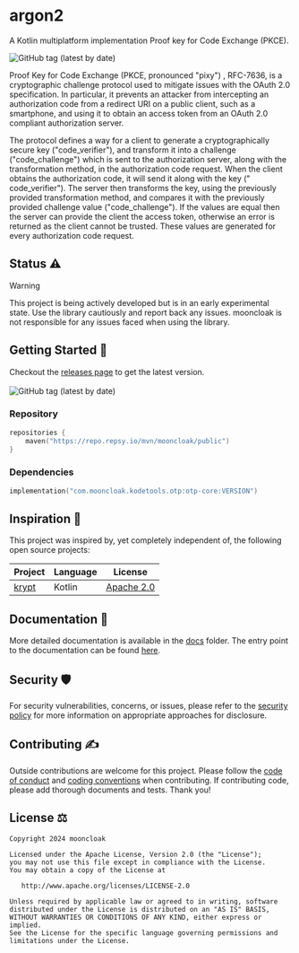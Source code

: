 # argon2

A Kotlin multiplatform implementation Proof key for Code Exchange (PKCE).

<img alt="GitHub tag (latest by date)" src="https://img.shields.io/github/v/tag/mooncloak/pkce">

Proof Key for Code Exchange (PKCE, pronounced "pixy") , RFC-7636, is a cryptographic challenge protocol used to mitigate
issues with the OAuth 2.0 specification. In particular, it prevents an attacker from intercepting an authorization code
from a redirect URI on a public client, such as a smartphone, and using it to obtain an access token from an OAuth 2.0
compliant authorization server.

The protocol defines a way for a client to generate a cryptographically secure key ("code_verifier"), and transform it
into a challenge ("code_challenge") which is sent to the authorization server, along with the transformation method, in
the authorization code request. When the client obtains the authorization code, it will send it along with the key ("
code_verifier"). The server then transforms the key, using the previously provided transformation method, and compares
it with the previously provided challenge value ("code_challenge"). If the values are equal then the server can provide
the client the access token, otherwise an error is returned as the client cannot be trusted. These values are generated
for every authorization code request.

## Status ⚠️

> [!Warning]
> This project is being actively developed but is in an early experimental state. Use the library
> cautiously and report back any issues. mooncloak is not responsible for any issues faced when
> using
> the library.

## Getting Started 🏁

Checkout the [releases page](https://github.com/mooncloak/kjwt/releases) to get the latest version.
<br/><br/>
<img alt="GitHub tag (latest by date)" src="https://img.shields.io/github/v/tag/mooncloak/pkce">

### Repository

```kotlin
repositories {
    maven("https://repo.repsy.io/mvn/mooncloak/public")
}
```

### Dependencies

```kotlin
implementation("com.mooncloak.kodetools.otp:otp-core:VERSION")
```

## Inspiration 🧠

This project was inspired by, yet completely independent of, the following open source projects:

| Project                                   | Language | License                                                             |
|-------------------------------------------|----------|---------------------------------------------------------------------|
| [krypt](https://github.com/chRyNaN/krypt) | Kotlin   | [Apache 2.0](https://github.com/chRyNaN/krypt/blob/develop/LICENSE) |

## Documentation 📃

More detailed documentation is available in the [docs](docs/) folder. The entry point to the
documentation can be
found [here](docs/index.md).

## Security 🛡️

For security vulnerabilities, concerns, or issues, please refer to
the [security policy](SECURITY.md) for more
information on appropriate approaches for disclosure.

## Contributing ✍️

Outside contributions are welcome for this project. Please follow
the [code of conduct](CODE_OF_CONDUCT.md)
and [coding conventions](CODING_CONVENTIONS.md) when contributing. If contributing code, please add
thorough documents
and tests. Thank you!

## License ⚖️

```
Copyright 2024 mooncloak

Licensed under the Apache License, Version 2.0 (the "License");
you may not use this file except in compliance with the License.
You may obtain a copy of the License at

   http://www.apache.org/licenses/LICENSE-2.0

Unless required by applicable law or agreed to in writing, software
distributed under the License is distributed on an "AS IS" BASIS,
WITHOUT WARRANTIES OR CONDITIONS OF ANY KIND, either express or implied.
See the License for the specific language governing permissions and
limitations under the License.
```
